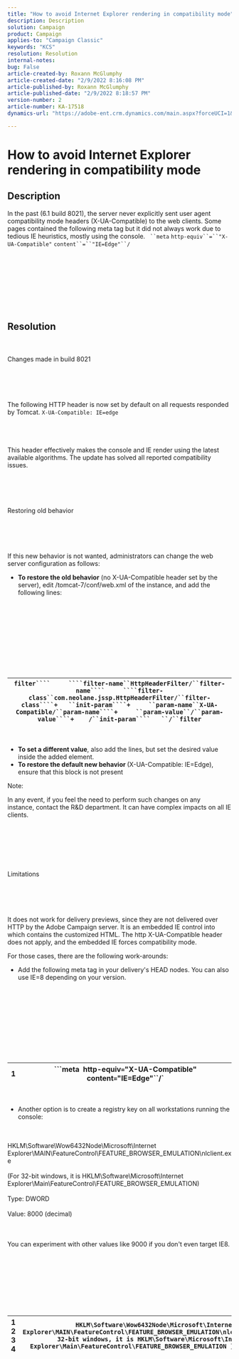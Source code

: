 ```yaml
---
title: "How to avoid Internet Explorer rendering in compatibility mode"
description: Description
solution: Campaign
product: Campaign
applies-to: "Campaign Classic"
keywords: "KCS"
resolution: Resolution
internal-notes: 
bug: False
article-created-by: Roxann McGlumphy
article-created-date: "2/9/2022 8:16:08 PM"
article-published-by: Roxann McGlumphy
article-published-date: "2/9/2022 8:18:57 PM"
version-number: 2
article-number: KA-17518
dynamics-url: "https://adobe-ent.crm.dynamics.com/main.aspx?forceUCI=1&pagetype=entityrecord&etn=knowledgearticle&id=d019b31b-e589-ec11-93b0-002248083ad8"

---
```

# How to avoid Internet Explorer rendering in compatibility mode

## Description


In the past (6.1 build  8021), the server never explicitly sent user agent compatibility mode headers (X-UA-Compatible) to the web clients. Some pages contained the following meta tag but it did not always work due to tedious IE heuristics, mostly using the console.
` ``meta` `http-equiv``=``"X-UA-Compatible"` `content``=``"IE=Edge"``/`<br><br><br> <br><br><br> <br><br><br>

## Resolution

<br><br>Changes made in build 8021<br><br><br><br> <br><br>
The following HTTP header is now set by default on all requests responded by Tomcat.
`X-UA-Compatible: IE=edge`<br><br><br> <br><br>
This header effectively makes the console and IE render using the latest available algorithms. The update has solved all reported compatibility issues.
<br><br><br><br> <br><br>Restoring old behavior<br><br><br><br> <br><br>
If this new behavior is not wanted, administrators can change the web server configuration as follows:

- <b>To restore the old behavior</b> (no X-UA-Compatible header set by the server), edit /tomcat-7/conf/web.xml of the instance, and add the following lines:

<br><br><br><br><br> <br><br><br><br>

| ```filter````     ````filter-name``HttpHeaderFilter/``filter-name````     ````filter-class``com.neolane.jssp.HttpHeaderFilter/``filter-class````+   ``init-param````+     ``param-name``X-UA-Compatible/``param-name````+     ``param-value``/``param-value````+    /``init-param````   ``/``filter``` |
| --- |

 
- <b>To set a different value</b>, also add the lines, but set the desired value inside the added element.
- <b>To restore the default new behavior </b>(X-UA-Compatible: IE=Edge), ensure that this block is not present


Note:

In any event, if you feel the need to perform such changes on any instance, contact the R&D department. It can have complex impacts on all IE clients.


<br><br><br><br> <br><br>Limitations<br><br><br><br> <br><br>
It does not work for delivery previews, since they are not delivered over HTTP by the Adobe Campaign server. It is an embedded IE control into which contains the customized HTML. The http X-UA-Compatible header does not apply, and the embedded IE forces compatibility mode.

For those cases, there are the following work-arounds:

- Add the following meta tag in your delivery's HEAD nodes. You can also use IE=8 depending on your version.

<br><br><br><br><br> <br><br><br><br>

|   1   | ```meta` `http-equiv``=``"X-UA-Compatible"` `content``=``"IE=Edge"``/` |
| --- | --- |

 
- Another option is to create a registry key on all workstations running the console:

<br><br>HKLM\Software\Wow6432Node\Microsoft\Internet Explorer\MAIN\FeatureControl\FEATURE_BROWSER_EMULATION\nlclient.exe<br><br>(For 32-bit windows, it is HKLM\Software\Microsoft\Internet Explorer\Main\FeatureControl\FEATURE_BROWSER_EMULATION)<br><br>Type: DWORD<br><br>Value: 8000 (decimal)<br><br> <br><br>You can experiment with other values like 9000 if you don't even target IE8.<br><br><br><br><br> <br><br><br><br>

|   1<br>  2<br>  3<br>  4   | `HKLM\Software\Wow6432Node\Microsoft\Internet Explorer\MAIN\FeatureControl\FEATURE_BROWSER_EMULATION\nlclient.exe``(For 32-bit windows, it is HKLM\Software\Microsoft\Internet Explorer\Main\FeatureControl\FEATURE_BROWSER_EMULATION )``Type: DWORD` |
| --- | --- |

